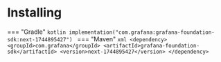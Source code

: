# Installing

=== "Gradle"
    ```kotlin
    implementation("com.grafana:grafana-foundation-sdk:next-1744895427")
    ```
=== "Maven"
    ```xml
    <dependency>
        <groupId>com.grafana</groupId>
        <artifactId>grafana-foundation-sdk</artifactId>
        <version>next-1744895427</version>
    </dependency>
    ```
